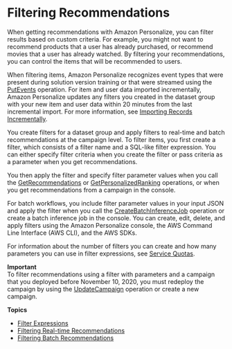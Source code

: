 # Filtering Recommendations<a name="filter"></a>

When getting recommendations with Amazon Personalize, you can filter results based on custom criteria\. For example, you might not want to recommend products that a user has already purchased, or recommend movies that a user has already watched\. By filtering your recommendations, you can control the items that will be recommended to users\.

When filtering items, Amazon Personalize recognizes event types that were present during solution version training or that were streamed using the [PutEvents](API_UBS_PutEvents.md) operation\. For item and user data imported incrementally, Amazon Personalize updates any filters you created in the dataset group with your new item and user data within 20 minutes from the last incremental import\. For more information, see [Importing Records Incrementally](incremental-data-updates.md)\. 

You create filters for a dataset group and apply filters to real\-time and batch recommendations at the campaign level\. To filter items, you first create a filter, which consists of a filter name and a SQL\-like filter expression\. You can either specify filter criteria when you create the filter or pass criteria as a parameter when you get recommendations\. 

You then apply the filter and specify filter parameter values when you call the [GetRecommendations](API_RS_GetRecommendations.md) or [GetPersonalizedRanking](API_RS_GetPersonalizedRanking.md) operations, or when you get recommendations from a campaign in the console\. 

For batch workflows, you include filter parameter values in your input JSON and apply the filter when you call the [CreateBatchInferenceJob](API_CreateBatchInferenceJob.md) operation or create a batch inference job in the console\. You can create, edit, delete, and apply filters using the Amazon Personalize console, the AWS Command Line Interface \(AWS CLI\), and the AWS SDKs\.

For information about the number of filters you can create and how many parameters you can use in filter expressions, see [Service Quotas](limits.md#limits-table)\.

**Important**  
To filter recommendations using a filter with parameters and a campaign that you deployed before November 10, 2020, you must redeploy the campaign by using the [UpdateCampaign](API_UpdateCampaign.md) operation or create a new campaign\.

**Topics**
+ [Filter Expressions](filter-expressions.md)
+ [Filtering Real\-time Recommendations](filter-real-time.md)
+ [Filtering Batch Recommendations](filter-batch.md)